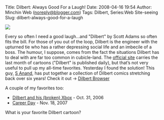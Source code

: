 Title: Dilbert: Always Good For a Laugh!
Date: 2008-04-16 19:54
Author: Minchin Web (noreply@blogger.com)
Tags: Dilbert, Series:Web Site-seeing
Slug: dilbert-always-good-for-a-laugh

![](http://1.bp.blogspot.com/_fWUoqQ2t4Js/SAZZCPI4a3I/AAAAAAAAAj4/yHCtNlo-EC8/s400/Dilbert.gif)

Every so often I need a good laugh…and "Dilbert" by Scott Adams so often
fits the bill. For those of you out of the loop, Dilbert is the engineer
with the upturned tie who has a rather depressing social life and an
imbecile of a boss. The humour, I suppose, comes from the fact the
situations Dilbert has to deal with are far too common in cubicle-land.
The [official site](http://www.dilbert.com/) carries the last month of
cartoons ("Dilbert" is published daily), but that’s not very useful to
pull up my all-time favorites. Yesterday I found the solution! This guy,
[S Anand](http://www.s-anand.net), has put together a collection of
Dilbert comics stretching back over six years! Check it out -\> [Dilbert
Browser](http://www.s-anand.net/dilbert.html#today)

A couple of my favorites too:

-   [Dilbert and his (broken)
    Xbox](http://www.s-anand.net/dilbert.html#20061031) - Oct. 31, 2006
-   [Career Day](http://www.s-anand.net/dilbert.html#20071118) - Nov.
    18, 2007

What is your favorite Dilbert cartoon?

</p>
</p>

